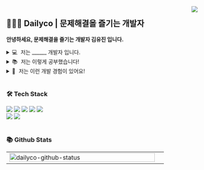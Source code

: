 <div>
  <img src="https://hits.seeyoufarm.com/api/count/incr/badge.svg?url=https%3A%2F%2Fgithub.com%2Fdailyco&count_bg=%23A127C2&title_bg=%23474747&icon=github.svg&icon_color=%23FFFFFF&title=visitors&edge_flat=false" align="right" />
</div>

## 👩🏻‍💻 Dailyco | 문제해결을 즐기는 개발자
**안녕하세요, 문제해결을 즐기는 개발자 김유진 입니다.**

<details >
<summary> 💻  저는 ______ 개발자 입니다. </summary><br/>

1. 문제해결을 즐기는
2. 재사용성이 높고 직관적인 코드 작성에 신경쓰는
3. 요구사항과 제약조건을 효율적으로 풀어내는데 관심이 많은
4. 클린 코드를 끊임없이 고민하는
5. 맛있는 커피 한잔과 함께할 동료만 있다면 무엇이든 도전하는

<br/>
</details>

<details >
<summary> 📚  저는 이렇게 공부했습니다!</summary><br/>

- 부스트캠프 웹.모바일 6기 멤버십 (2021.08 ~ 현재)
- 부스트캠프 웹.모바일 6기 챌린지 (2021.07 ~ 2021.08)
- 한동대학교 전산전자공학부 컴퓨터공학 (2017.02 ~ 2021.02)

<br/>

</details>

<details >
<summary> 👀  저는 이런 개발 경험이 있어요! </summary>

  ### 🔫  MAFIA 31 : 웹 마피아 게임 마피아31  [![link](https://user-images.githubusercontent.com/48382813/143898340-b7ca0e57-2c5c-4978-8987-01a0c605d0ae.png)](http://mafia31.kro.kr)

  > 설치 없이 간편하게 즐길 수 있는 웹 마피아 게임
  <img src="https://github-readme-stats.vercel.app/api/pin/?username=dailyco&repo=web31-MAFIA31&cache_seconds=86400&theme=gruvbox">
  
  - 개발 기간 : 2021.10.25 ~ 2020.12.03
  - 사용 언어 및 기술 : React, Node.js, Typescript, Express, Socket.io, MongoDB, NGINX, PM2
  <br/>

  ### 🥀  Happy Ending : 죽음을 인식하여 삶을 고찰하는 스토리텔링 웹 게임  [![link](https://user-images.githubusercontent.com/48382813/143898340-b7ca0e57-2c5c-4978-8987-01a0c605d0ae.png)](https://dailyco.github.io/happy-ending/)

  > 죽음을 인식할 수 있는 경험을 제공하여 삶의 마무리 과정을 체험하는 스토리텔링 게임 서비스
  <img src="https://github-readme-stats.vercel.app/api/pin/?username=dailyco&repo=happy-ending&cache_seconds=86400&theme=gruvbox">
  
  - 개발 기간 : 2020.09 ~ 2020.11
  - 사용 언어 및 기술 : React, JavaScript, Scss
<br/>
</details>
<br/>

### 🛠 Tech Stack
<div align="left">
  <img src="https://img.shields.io/badge/HTML5-e34f26?style=flat-square&logo=html5&logoColor=white"/>
  <img src="https://img.shields.io/badge/css-686de0?style=flat-square&logo=css3&logoColor=white"/>
  <img src="https://img.shields.io/badge/JavaScript-f9ca24?style=flat-square&logo=javascript&logoColor=white"/>
  <img src="https://img.shields.io/badge/styled components-DB7093?style=flat-square&logo=styled-components&logoColor=white"/>
  <img src="https://img.shields.io/badge/React-61dafb?style=flat-square&logo=react&logoColor=black"/>
  
  <br/>
  <img src="https://img.shields.io/badge/Node.js-009432?style=flat-square&logo=Node.js&logoColor=white"/>
  <img src="https://img.shields.io/badge/Express-000000?style=flat-square&logo=Express&logoColor=white"/>
 
</div>

<br/>

### 📚 Github Stats
<table>
  <tr>
    <td align="top" width="50%">
      <img src="https://github-readme-stats.vercel.app/api?username=dailyco&show_icons=true&hide=contribs&cache_seconds=86400&theme=gruvbox&hide_border=true" alt="dailyco-github-status" align="left" style="width: 98%" />
      </td>
  </tr>
</table>
